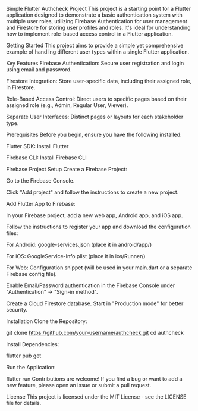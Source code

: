Simple Flutter Authcheck Project
This project is a starting point for a Flutter application designed to demonstrate a basic authentication system with multiple user roles, utilizing Firebase Authentication for user management and Firestore for storing user profiles and roles. It's ideal for understanding how to implement role-based access control in a Flutter application.

Getting Started
This project aims to provide a simple yet comprehensive example of handling different user types within a single Flutter application.

Key Features
Firebase Authentication: Secure user registration and login using email and password.

Firestore Integration: Store user-specific data, including their assigned role, in Firestore.

Role-Based Access Control: Direct users to specific pages based on their assigned role (e.g., Admin, Regular User, Viewer).

Separate User Interfaces: Distinct pages or layouts for each stakeholder type.

Prerequisites
Before you begin, ensure you have the following installed:

Flutter SDK: Install Flutter

Firebase CLI: Install Firebase CLI

Firebase Project Setup
Create a Firebase Project:

Go to the Firebase Console.

Click "Add project" and follow the instructions to create a new project.

Add Flutter App to Firebase:

In your Firebase project, add a new web app, Android app, and iOS app.

Follow the instructions to register your app and download the configuration files:

For Android: google-services.json (place it in android/app/)

For iOS: GoogleService-Info.plist (place it in ios/Runner/)

For Web: Configuration snippet (will be used in your main.dart or a separate Firebase config file).

Enable Email/Password authentication in the Firebase Console under "Authentication" -> "Sign-in method".

Create a Cloud Firestore database. Start in "Production mode" for better security.


Installation
Clone the Repository:

git clone https://github.com/your-username/authcheck.git
cd authcheck

Install Dependencies:

flutter pub get

Run the Application:

flutter run
Contributions are welcome! If you find a bug or want to add a new feature, please open an issue or submit a pull request.

License
This project is licensed under the MIT License - see the LICENSE file for details.
